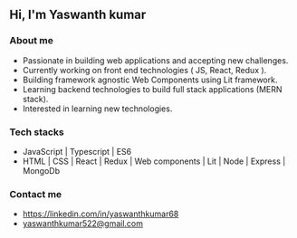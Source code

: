 ## Hi, I'm Yaswanth kumar

### About me

* Passionate in building web applications and accepting new challenges.
* Currently working on front end technologies ( JS, React, Redux ).
* Building framework agnostic Web Components using Lit framework.
* Learning backend technologies to build full stack applications (MERN stack).
* Interested in learning new technologies.

### Tech stacks

* JavaScript | Typescript | ES6
* HTML | CSS | React | Redux | Web components | Lit | Node | Express | MongoDb

### Contact me

* https://linkedin.com/in/yaswanthkumar68
* yaswanthkumar522@gmail.com

